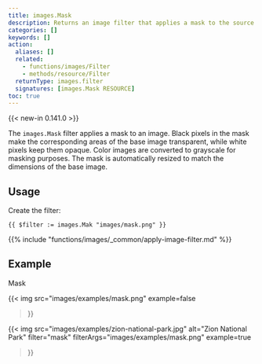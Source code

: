 ```yaml
---
title: images.Mask
description: Returns an image filter that applies a mask to the source image.
categories: []
keywords: []
action:
  aliases: []
  related:
    - functions/images/Filter
    - methods/resource/Filter
  returnType: images.filter
  signatures: [images.Mask RESOURCE]
toc: true
---
```


{{< new-in 0.141.0 >}}

The `images.Mask` filter applies a mask to an image. Black pixels in the mask make the corresponding areas of the base image transparent, while white pixels keep them opaque. Color images are converted to grayscale for masking purposes. The mask is automatically resized to match the dimensions of the base image.

## Usage

Create the filter:

```go-html-template
{{ $filter := images.Mak "images/mask.png" }}
```

{{% include "functions/images/_common/apply-image-filter.md" %}}

## Example

Mask

{{< img
  src="images/examples/mask.png"
  example=false
>}}

{{< img
  src="images/examples/zion-national-park.jpg"
  alt="Zion National Park"
  filter="mask"
  filterArgs="images/examples/mask.png"
  example=true
>}}
